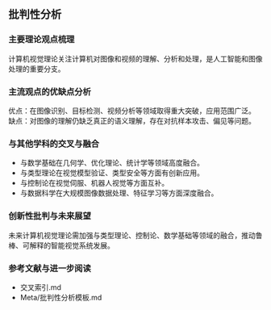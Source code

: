 ## 批判性分析

### 主要理论观点梳理
计算机视觉理论关注计算机对图像和视频的理解、分析和处理，是人工智能和图像处理的重要分支。

### 主流观点的优缺点分析
优点：在图像识别、目标检测、视频分析等领域取得重大突破，应用范围广泛。
缺点：对图像的理解仍缺乏真正的语义理解，存在对抗样本攻击、偏见等问题。

### 与其他学科的交叉与融合
- 与数学基础在几何学、优化理论、统计学等领域高度融合。
- 与类型理论在视觉模型验证、类型安全等方面有创新应用。
- 与控制论在视觉伺服、机器人视觉等方面互补。
- 与数据科学在大规模图像数据处理、特征学习等方面深度融合。

### 创新性批判与未来展望
未来计算机视觉理论需加强与类型理论、控制论、数学基础等领域的融合，推动鲁棒、可解释的智能视觉系统发展。

### 参考文献与进一步阅读
- 交叉索引.md
- Meta/批判性分析模板.md 